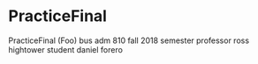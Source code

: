 # PracticeFinal
PracticeFinal (Foo)
bus adm 810
fall 2018 semester
professor ross hightower
student daniel forero
